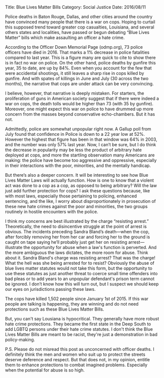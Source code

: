Title: Blue Lives Matter Bills
Category: Social Justice
Date: 2016/08/11

Police deaths in Baton Rouge, Dallas, and other cities around the country have convinced many people that there is a war on cops. Hoping to curtail this supposed trend toward greater cop casualties, Louisiana, and several others states and localities, have passed or begun debating “Blue Lives Matter” bills which make assaulting an officer a hate crime.

According to the Officer Down Memorial Page (odmp.org), 73 police officers have died in 2016. That marks a 1% decrease in police fatalities compared to last year. This is a figure many are quick to cite to show there is in fact no war on police. On the other hand, police deaths by gunfire this year, 35 to date, are up by 84%. Even when you account for the few that were accidental shootings, it still leaves a sharp rise in cops killed by gunfire. And with spates of killings in June and July (30 across the two months), the narrative that cops are under attack can be very convincing.

I believe, however, that narrative is deeply mistaken. For starters, the proliferation of guns in American society suggest that if there were indeed a war on cops, the death tolls would be higher than 73 (with 35 by gunfire). Moreover, one might expect this war on police to have drummed up more concern from the masses beyond conservative echo-chambers. But it has not.

Admittedly, police are somewhat unpopular right now. A Gallup poll from July found that confidence in Police is down to a 22 year low at 52%. However the highest that figure has been in that window was 64% in 2003, and the number was only 57% last year. Now, I can’t be sure, but I do think the decrease in popularity may be less the product of arbitrary hate deployed at cops, and more the startling observation many Americans are making: the police have become too aggressive and oppressive, especially in their interactions with the poor, minorities, and the mentally handicap.

But there’s also a deeper concern. It will be interesting to see how Blue Lives Matter Laws will actually function. How is one to know that a violent act was done to a cop as a cop, as opposed to being arbitrary? Will the law just add further protection for cops? I ask these questions because, like with most laws, especially those pertaining to policing, enhanced sentencing, and the like, I worry about disproportionately in prosecution of these new hate crimes against the poor and minorities, the two groups routinely in hostile encounters with the police. 

I think my concerns are best illustrated by the charge “resisting arrest.” Theoretically, the need to disincentive struggle at the point of arrest is obvious. The incidents preceding Sandra Bland’s death—when the cop, after forcibly removing her from her car and forcing her to the ground is caught on tape saying he’ll probably just get her on resisting arrest—illustrate the opportunity for abuse when a law's function is perverted. And the more ambiguous the laws dictates, the more room for abuse. Think about it. Sandra Bland's charge was resisting arrest? That was the charge! What the hell was she being arrested for to resist? Obviously the abuse of blue lives matter statutes would not take this form, but the opportunity to use these statutes as just another threat to coerce small time offenders into bad pleas or to add years to an unpopular defendant's prison term cannot be ignored. I don’t know how this will turn out, but I suspect we should keep our eyes on jurisdictions passing these laws.

The cops have killed 1,502 people since January 1st of 2015. If this war people are talking is happening, they are winning and do not need protections such as these Blue Lives Matter Bills. 

But, you can't say Lousiana is hypocritical. They generally have more robust hate crime protections. They became the first state in the Deep South to add LGBTQ persons under their hate crime statutes. I don't think the Blue Lives Matter Bills are meant to be racist, they're just a demonstration in bad policy-making.

P.S. Please do not misread this post as unconcerned with officer deaths. I definitely think the men and women who suit up to protect the streets deserve deference and respect. But that does not, in my opinion, entitle them to enhance protections to combat imagined problems. Especially when the potential for abuse is so high.  
